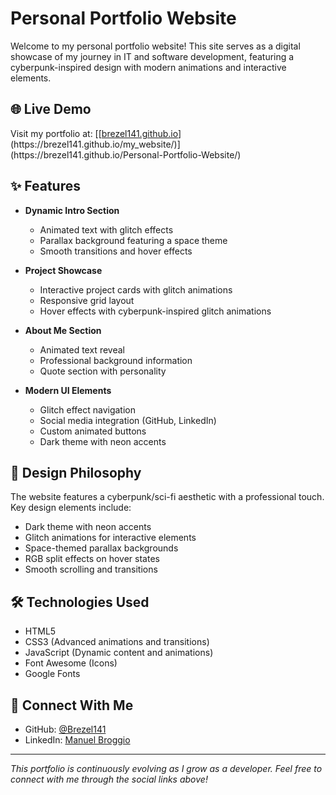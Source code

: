 # Personal Portfolio Website

Welcome to my personal portfolio website! This site serves as a digital showcase of my journey in IT and software development, featuring a cyberpunk-inspired design with modern animations and interactive elements.

## 🌐 Live Demo
Visit my portfolio at: [[[brezel141.github.io]([https://brezel141.github.io](https://brezel141.github.io/my_website/))](https://brezel141.github.io/my_website/)](https://brezel141.github.io/Personal-Portfolio-Website/)

## ✨ Features

- **Dynamic Intro Section**
  - Animated text with glitch effects
  - Parallax background featuring a space theme
  - Smooth transitions and hover effects

- **Project Showcase**
  - Interactive project cards with glitch animations
  - Responsive grid layout
  - Hover effects with cyberpunk-inspired glitch animations

- **About Me Section**
  - Animated text reveal
  - Professional background information
  - Quote section with personality

- **Modern UI Elements**
  - Glitch effect navigation
  - Social media integration (GitHub, LinkedIn)
  - Custom animated buttons
  - Dark theme with neon accents

## 🎨 Design Philosophy

The website features a cyberpunk/sci-fi aesthetic with a professional touch. Key design elements include:
- Dark theme with neon accents
- Glitch animations for interactive elements
- Space-themed parallax backgrounds
- RGB split effects on hover states
- Smooth scrolling and transitions

## 🛠 Technologies Used

- HTML5
- CSS3 (Advanced animations and transitions)
- JavaScript (Dynamic content and animations)
- Font Awesome (Icons)
- Google Fonts

## 🔗 Connect With Me

- GitHub: [@Brezel141](https://github.com/Brezel141)
- LinkedIn: [Manuel Broggio](https://www.linkedin.com/in/manuel-broggio-964966186/)

---

*This portfolio is continuously evolving as I grow as a developer. Feel free to connect with me through the social links above!*
